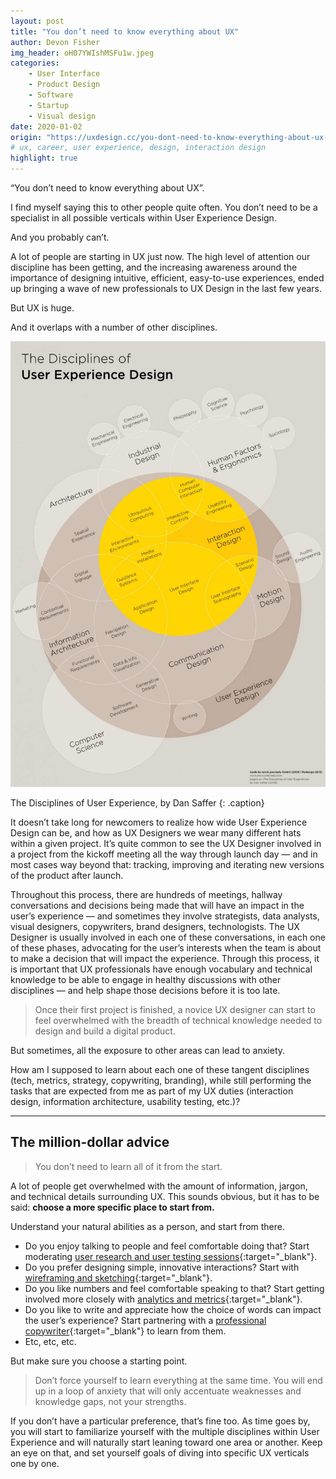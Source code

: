 ```yaml
---
layout: post
title: "You don’t need to know everything about UX"
author: Devon Fisher
img_header: oH07YWIshMSFu1w.jpeg
categories:
    - User Interface
    - Product Design
    - Software
    - Startup
    - Visual design
date: 2020-01-02
origin: "https://uxdesign.cc/you-dont-need-to-know-everything-about-ux-9b7abd686ef0"
# ux, career, user experience, design, interaction design
highlight: true
---
```

“You don’t need to know everything about UX”.

I find myself saying this to other people quite often. You don’t need to be a specialist in all possible verticals within User Experience Design.

And you probably can’t.

A lot of people are starting in UX just now. The high level of attention our discipline has been getting, and the increasing awareness around the importance of designing intuitive, efficient, easy-to-use experiences, ended up bringing a wave of new professionals to UX Design in the last few years.

But UX is huge.

And it overlaps with a number of other disciplines.

![The Disciplines of User Experience, by Dan Saffer](assets/img/devonfisher/RmhfTXG5J9JuXQ.png)

The Disciplines of User Experience, by Dan Saffer
{: .caption}

It doesn’t take long for newcomers to realize how wide User Experience Design can be, and how as UX Designers we wear many different hats within a given project. It’s quite common to see the UX Designer involved in a project from the kickoff meeting all the way through launch day — and in most cases way beyond that: tracking, improving and iterating new versions of the product after launch.

Throughout this process, there are hundreds of meetings, hallway conversations and decisions being made that will have an impact in the user’s experience — and sometimes they involve strategists, data analysts, visual designers, copywriters, brand designers, technologists. The UX Designer is usually involved in each one of these conversations, in each one of these phases, advocating for the user’s interests when the team is about to make a decision that will impact the experience. Through this process, it is important that UX professionals have enough vocabulary and technical knowledge to be able to engage in healthy discussions with other disciplines — and help shape those decisions before it is too late.

> Once their first project is finished, a novice UX designer can start to feel overwhelmed with the breadth of technical knowledge needed to design and build a digital product.

But sometimes, all the exposure to other areas can lead to anxiety.

How am I supposed to learn about each one of these tangent disciplines (tech, metrics, strategy, copywriting, branding), while still performing the tasks that are expected from me as part of my UX duties (interaction design, information architecture, usability testing, etc.)?

* * *

## The million-dollar advice

> You don’t need to learn all of it from the start.

A lot of people get overwhelmed with the amount of information, jargon, and technical details surrounding UX. This sounds obvious, but it has to be said: **choose a more specific place to start from.**

Understand your natural abilities as a person, and start from there.

- Do you enjoy talking to people and feel comfortable doing that? Start moderating [user research and user testing sessions](https://uxdesign.cc/user-research-and-user-testing-for-ux/home "User Research and User Testing collection"){:target="_blank"}.
- Do you prefer designing simple, innovative interactions? Start with [wireframing and sketching](https://uxdesign.cc/ux-tools-c2597a005a4e "UX Tools for Wireframing and Prototyping"){:target="_blank"}.
- Do you like numbers and feel comfortable speaking to that? Start getting involved more closely with [analytics and metrics](https://uxdesign.cc/start-with-a-story-and-end-with-the-metrics-902a67fc83 "Start with a story, and end with the metrics"){:target="_blank"}.
- Do you like to write and appreciate how the choice of words can impact the user’s experience? Start partnering with a [professional copywriter](https://uxdesign.cc/storyframes-before-wireframes-starting-designs-in-the-text-editor-ec69db78e6e4 "Storyframes before wireframes"){:target="_blank"} to learn from them.
- Etc, etc, etc.

But make sure you choose a starting point.

> Don’t force yourself to learn everything at the same time. You will end up in a loop of anxiety that will only accentuate weaknesses and knowledge gaps, not your strengths.

If you don’t have a particular preference, that’s fine too. As time goes by, you will start to familiarize yourself with the multiple disciplines within User Experience and will naturally start leaning toward one area or another. Keep an eye on that, and set yourself goals of diving into specific UX verticals one by one.